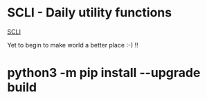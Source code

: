 # SCLI - Daily utility functions


[SCLI](https://guides.github.com/features/mastering-markdown/)

Yet to begin to make world a better place :-) !!

# python3 -m pip install --upgrade build
